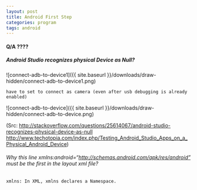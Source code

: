 ```yaml
---
layout: post
title: Android First Step
categories: program
tags: android
---
```


#### Q/A ????

##### Android Studio recognizes physical Device as Null?

![connect-adb-to-device1]({{ site.baseurl }}/downloads/draw-hidden/connect-adb-to-device1.png)

	have to set to connect as camera (even after usb debugging is already enabled)

![connect-adb-to-device]({{ site.baseurl }}/downloads/draw-hidden/connect-adb-to-device.png)

(Src: http://stackoverflow.com/questions/25614067/android-studio-recognizes-physical-device-as-null<br>
http://www.techotopia.com/index.php/Testing_Android_Studio_Apps_on_a_Physical_Android_Device)

	
###### Why this line xmlns:android=“http://schemas.android.com/apk/res/android” must be the first in the layout xml file?

	xmlns: In XML, xmlns declares a Namespace.